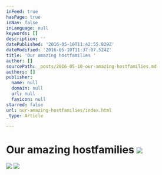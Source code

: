```yaml
---
inFeed: true
hasPage: true
inNav: false
inLanguage: null
keywords: []
description: ''
datePublished: '2016-05-10T11:42:55.829Z'
dateModified: '2016-05-10T11:37:07.524Z'
title: 'Our amazing hostfamilies '
author: []
sourcePath: _posts/2016-05-10-our-amazing-hostfamilies.md
authors: []
publisher:
  name: null
  domain: null
  url: null
  favicon: null
starred: false
url: our-amazing-hostfamilies/index.html
_type: Article

---
```

# Our amazing hostfamilies ![](https://the-grid-user-content.s3-us-west-2.amazonaws.com/e1dca01b-9bb5-4247-bd06-e5bb6fec0b0c.jpg)
![](https://the-grid-user-content.s3-us-west-2.amazonaws.com/a96b83a7-3941-4845-a8b1-24cae6d0472f.jpg)
![](https://the-grid-user-content.s3-us-west-2.amazonaws.com/35744fa9-a2de-4051-af80-bf75d39a8eee.jpg)